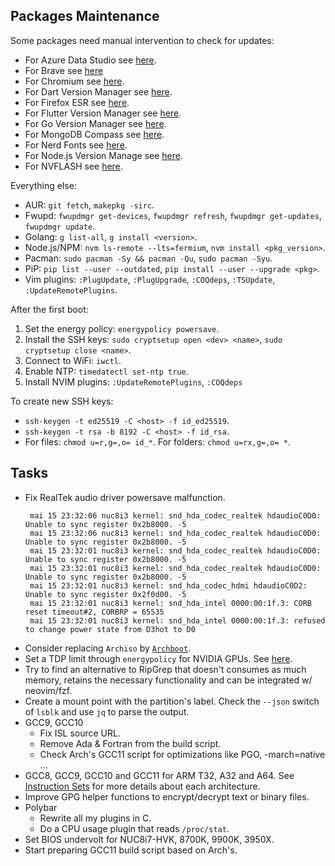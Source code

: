 ## Packages Maintenance

Some packages need manual intervention to check for updates:
- For Azure Data Studio see [here](https://github.com/microsoft/azuredatastudio/releases).
- For Brave see [here](https://github.com/brave/brave-browser/blob/master/CHANGELOG_DESKTOP.md)
- For Chromium see [here](https://chromiumdash.appspot.com/releases?platform=Linux).
- For Dart Version Manager see [here](https://github.com/cbracken/dvm/tags).
- For Firefox ESR see [here](https://www.mozilla.org/firefox/organizations/notes/).
- For Flutter Version Manager see [here](https://github.com/fluttertools/fvm/releases).
- For Go Version Manager see [here](https://github.com/stefanmaric/g).
- For MongoDB Compass see [here](https://www.mongodb.com/try/download/compass).
- For Nerd Fonts see [here](https://github.com/ryanoasis/nerd-fonts/releases).
- For Node.js Version Manage see [here](https://github.com/nvm-sh/nvm/releases).
- For NVFLASH see [here](https://www.techpowerup.com/download/nvidia-nvflash/).

Everything else:
- AUR: `git fetch`, `makepkg -sirc`.
- Fwupd: `fwupdmgr get-devices`, `fwupdmgr refresh`, `fwupdmgr get-updates`, `fwupdmgr update`.
- Golang: `g list-all`, `g install <version>`.
- Node.js/NPM: `nvm ls-remote --lts=fermium`, `nvm install <pkg_version>`.
- Pacman: `sudo pacman -Sy && pacman -Qu`, `sudo pacman -Syu`.
- PiP: `pip list --user --outdated`, `pip install --user --upgrade <pkg>`.
- Vim plugins: `:PlugUpdate`, `:PlugUpgrade`, `:COQdeps`, `:TSUpdate`, `:UpdateRemotePlugins`.

After the first boot:
1. Set the energy policy: `energypolicy powersave`.
2. Install the SSH keys: `sudo cryptsetup open <dev> <name>`, `sudo cryptsetup close <name>`.
3. Connect to WiFi: `iwctl`.
4. Enable NTP: `timedatectl set-ntp true`.
5. Install NVIM plugins: `:UpdateRemotePlugins`, `:COQdeps`

To create new SSH keys:
- `ssh-keygen -t ed25519 -C <host> -f id_ed25519`.
- `ssh-keygen -t rsa -b 8192 -C <host> -f id_rsa`.
- For files: `chmod u=r,g=,o= id_*`. For folders: `chmod u=rx,g=,o= *`.

## Tasks
- Fix RealTek audio driver powersave malfunction.
  ```
   mai 15 23:32:06 nuc8i3 kernel: snd_hda_codec_realtek hdaudioC0D0: Unable to sync register 0x2b8000. -5
   mai 15 23:32:06 nuc8i3 kernel: snd_hda_codec_realtek hdaudioC0D0: Unable to sync register 0x2b8000. -5
   mai 15 23:32:01 nuc8i3 kernel: snd_hda_codec_realtek hdaudioC0D0: Unable to sync register 0x2b8000. -5
   mai 15 23:32:01 nuc8i3 kernel: snd_hda_codec_realtek hdaudioC0D0: Unable to sync register 0x2b8000. -5
   mai 15 23:32:01 nuc8i3 kernel: snd_hda_codec_hdmi hdaudioC0D2: Unable to sync register 0x2f0d00. -5
   mai 15 23:32:01 nuc8i3 kernel: snd_hda_intel 0000:00:1f.3: CORB reset timeout#2, CORBRP = 65535
   mai 15 23:32:01 nuc8i3 kernel: snd_hda_intel 0000:00:1f.3: refused to change power state from D3hot to D0
  ```
- Consider replacing `Archiso` by [`Archboot`](https://wiki.archlinux.org/title/Archboot).
- Set a TDP limit through `energypolicy` for NVIDIA GPUs. See
  [here](https://wiki.archlinux.org/title/NVIDIA/Tips_and_tricks#Custom_TDP_Limit).
- Try to find an alternative to RipGrep that doesn't consumes as much memory,
  retains the necessary functionality and can be integrated w/ neovim/fzf.
- Create a mount point with the partition's label. Check the `--json`
  switch of `lsblk` and use `jq` to parse the output.
- GCC9, GCC10
  * Fix ISL source URL.
  * Remove Ada & Fortran from the build script.
  * Check Arch's GCC11 script for optimizations like PGO, -march=native ...
- GCC8, GCC9, GCC10 and GCC11 for ARM T32, A32 and A64. See
  [Instruction Sets](https://developer.arm.com/architectures/instruction-sets)
  for more details about each architecture.
- Improve GPG helper functions to encrypt/decrypt text or binary files.
- Polybar
  * Rewrite all my plugins in C.
  * Do a CPU usage plugin that reads `/proc/stat`.
- Set BIOS undervolt for NUC8i7-HVK, 8700K, 9900K, 3950X.
- Start preparing GCC11 build script based on Arch's.

